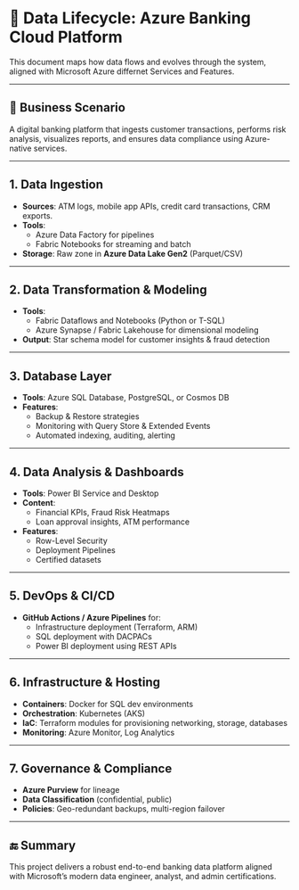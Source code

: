 # 🔄 Data Lifecycle: Azure Banking Cloud Platform

This document maps how data flows and evolves through the system, aligned with Microsoft Azure differnet Services and Features.

---

## 🏦 Business Scenario

A digital banking platform that ingests customer transactions, performs risk analysis, visualizes reports, and ensures data compliance using Azure-native services.

---

## 1. Data Ingestion
- **Sources**: ATM logs, mobile app APIs, credit card transactions, CRM exports.
- **Tools**: 
  - Azure Data Factory for pipelines  
  - Fabric Notebooks for streaming and batch
- **Storage**: Raw zone in **Azure Data Lake Gen2** (Parquet/CSV)

---

## 2. Data Transformation & Modeling
- **Tools**: 
  - Fabric Dataflows and Notebooks (Python or T-SQL)  
  - Azure Synapse / Fabric Lakehouse for dimensional modeling  
- **Output**: Star schema model for customer insights & fraud detection

---

## 3. Database Layer
- **Tools**: Azure SQL Database, PostgreSQL, or Cosmos DB
- **Features**:
  - Backup & Restore strategies
  - Monitoring with Query Store & Extended Events
  - Automated indexing, auditing, alerting

---

## 4. Data Analysis & Dashboards
- **Tools**: Power BI Service and Desktop
- **Content**:
  - Financial KPIs, Fraud Risk Heatmaps
  - Loan approval insights, ATM performance
- **Features**:
  - Row-Level Security
  - Deployment Pipelines
  - Certified datasets

---

## 5. DevOps & CI/CD
- **GitHub Actions / Azure Pipelines** for:
  - Infrastructure deployment (Terraform, ARM)
  - SQL deployment with DACPACs
  - Power BI deployment using REST APIs

---

## 6. Infrastructure & Hosting
- **Containers**: Docker for SQL dev environments  
- **Orchestration**: Kubernetes (AKS)  
- **IaC**: Terraform modules for provisioning networking, storage, databases  
- **Monitoring**: Azure Monitor, Log Analytics

---

## 7. Governance & Compliance
- **Azure Purview** for lineage
- **Data Classification** (confidential, public)
- **Policies**: Geo-redundant backups, multi-region failover

---

## 🔚 Summary

This project delivers a robust end-to-end banking data platform aligned with Microsoft’s modern data engineer, analyst, and admin certifications.
